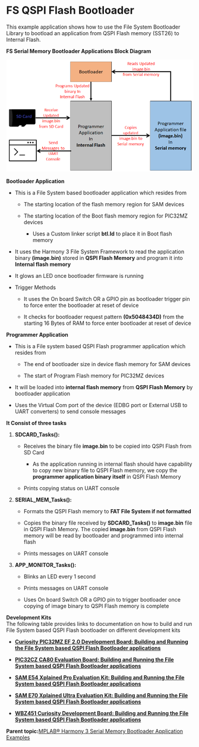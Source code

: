# FS QSPI Flash Bootloader

This example application shows how to use the File System Bootloader Library to bootload an application from QSPI Flash memory \(SST26\) to Internal Flash.

**FS Serial Memory Bootloader Applications Block Diagram**

![fs_serial_mem_btl_block_diagram](GUID-81DD1F6E-ECB5-4CDD-9001-99798A630A92-low.png)

**Bootloader Application**

-   This is a File System based bootloader application which resides from

    -   The starting location of the flash memory region for SAM devices

    -   The starting location of the Boot flash memory region for PIC32MZ devices

        -   Uses a Custom linker script **btl.ld** to place it in Boot flash memory

-   It uses the Harmony 3 File System Framework to read the application binary **\(image.bin\)** stored in **QSPI Flash Memory** and program it into **Internal flash memory**

-   It glows an LED once bootloader firmware is running

-   Trigger Methods

    -   It uses the On board Switch OR a GPIO pin as bootloader trigger pin to force enter the bootloader at reset of device

    -   It checks for bootloader request pattern **\(0x5048434D\)** from the starting 16 Bytes of RAM to force enter bootloader at reset of device


**Programmer Application**

-   This is a File system based QSPI Flash programmer application which resides from

    -   The end of bootloader size in device flash memory for SAM devices

    -   The start of Program Flash memory for PIC32MZ devices

-   It will be loaded into **internal flash memory** from **QSPI Flash Memory** by bootloader application

-   Uses the Virtual Com port of the device \(EDBG port or External USB to UART converters\) to send console messages


**It Consist of three tasks**

1.  **SDCARD\_Tasks\(\):**

    -   Receives the binary file **image.bin** to be copied into QSPI Flash from SD Card

        -   As the application running in internal flash should have capability to copy new binary file to QSPI Flash memory, we copy the **programmer application binary itself** in QSPI Flash Memory

    -   Prints copying status on UART console

2.  **SERIAL\_MEM\_Tasks\(\):**

    -   Formats the QSPI Flash memory to **FAT File System if not formatted**

    -   Copies the binary file received by **SDCARD\_Tasks\(\)** to **image.bin** file in QSPI Flash Memory. The copied **image.bin** from QSPI Flash memory will be read by bootloader and programmed into internal flash

    -   Prints messages on UART console

3.  **APP\_MONITOR\_Tasks\(\):**

    -   Blinks an LED every 1 second

    -   Prints messages on UART console

    -   Uses On board Switch OR a GPIO pin to trigger bootloader once copying of image binary to QSPI Flash memory is complete


**Development Kits**<br />The following table provides links to documentation on how to build and run File System based QSPI Flash bootloader on different development kits

-   **[Curiosity PIC32MZ EF 2.0 Development Board: Building and Running the File System based QSPI Flash Bootloader applications](GUID-91FF64BD-84D4-43A7-BD5B-9554B5C144C7.md)**  

-   **[PIC32CZ CA80 Evaluation Board: Building and Running the File System based QSPI Flash Bootloader applications](GUID-57D92BCC-F8D0-4A58-86ED-43D6409EF49C.md)**  

-   **[SAM E54 Xplained Pro Evaluation Kit: Building and Running the File System based QSPI Flash Bootloader applications](GUID-DD735FDA-DB2B-4AA2-A212-0699B7339BA5.md)**  

-   **[SAM E70 Xplained Ultra Evaluation Kit: Building and Running the File System based QSPI Flash Bootloader applications](GUID-382EB464-0B96-4889-A7F7-77EDD2060DDB.md)**  

-   **[WBZ451 Curiosity Development Board: Building and Running the File System based QSPI Flash Bootloader applications](GUID-9555C050-5DAC-41C6-894C-8266DE47FB67.md)**  


**Parent topic:**[MPLAB® Harmony 3 Serial Memory Bootloader Application Examples](GUID-47AB0512-9DCE-469D-91C9-7448A07AAAA7.md)

